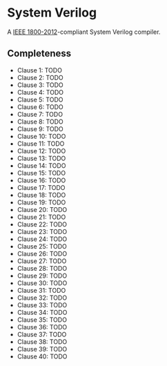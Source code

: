 System Verilog
===

A [IEEE 1800-2012](http://www.ece.uah.edu/~gaede/cpe526/2012%20System%20Verilog%20Language%20Reference%20Manual.pdf)-compliant System Verilog compiler.

Completeness
---

* Clause 1: TODO
* Clause 2: TODO
* Clause 3: TODO
* Clause 4: TODO
* Clause 5: TODO
* Clause 6: TODO
* Clause 7: TODO
* Clause 8: TODO
* Clause 9: TODO
* Clause 10: TODO
* Clause 11: TODO
* Clause 12: TODO
* Clause 13: TODO
* Clause 14: TODO
* Clause 15: TODO
* Clause 16: TODO
* Clause 17: TODO
* Clause 18: TODO
* Clause 19: TODO
* Clause 20: TODO
* Clause 21: TODO
* Clause 22: TODO
* Clause 23: TODO
* Clause 24: TODO
* Clause 25: TODO
* Clause 26: TODO
* Clause 27: TODO
* Clause 28: TODO
* Clause 29: TODO
* Clause 30: TODO
* Clause 31: TODO
* Clause 32: TODO
* Clause 33: TODO
* Clause 34: TODO
* Clause 35: TODO
* Clause 36: TODO
* Clause 37: TODO
* Clause 38: TODO
* Clause 39: TODO
* Clause 40: TODO

